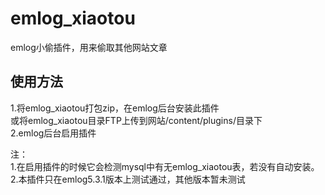# emlog_xiaotou
emlog小偷插件，用来偷取其他网站文章
## 使用方法
1.将emlog_xiaotou打包zip，在emlog后台安装此插件<br>
  或将emlog_xiaotou目录FTP上传到网站/content/plugins/目录下<br>
2.emlog后台启用插件<br>


注：<br>
	1.在启用插件的时候它会检测mysql中有无emlog_xiaotou表，若没有自动安装。<br>
	2.本插件只在emlog5.3.1版本上测试通过，其他版本暂未测试<br>
	
